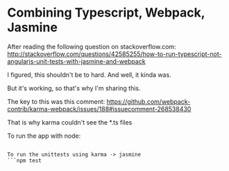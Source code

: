 # Combining Typescript, Webpack, Jasmine

After reading the following question on stackoverflow.com:
http://stackoverflow.com/questions/42585255/how-to-run-typescript-not-angularjs-unit-tests-with-jasmine-and-webpack

I figured, this shouldn't be to hard.
And well, it kinda was.

But it's working, so that's why I'm sharing this.

The key to this was this comment:
https://github.com/webpack-contrib/karma-webpack/issues/188#issuecomment-268538430

That is why karma couldn't see the *.ts files 

To run the app with node:
```npm start

To run the unittests using karma -> jasmine
```npm test
